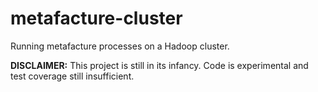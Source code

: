 metafacture-cluster
===================

Running metafacture processes on a Hadoop cluster.

__DISCLAIMER:__ This project is still in its infancy. Code is experimental and test coverage still insufficient.